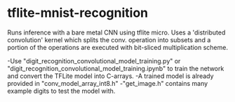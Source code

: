 # tflite-mnist-recognition

Runs inference with a bare metal CNN using tflite micro.
Uses a 'distributed convolution' kernel which splits the conv. operation into subsets and a portion of the operations are executed with bit-sliced multiplication scheme.

-Use "digit_recognition_convolutional_model_training.py" or "digit_recognition_convolutional_model_training.ipynb" to train the network and convert the TFLite model into C-arrays.
-A trained model is already provided in "conv_model_array_int8.h"
-"get_image.h" contains many example digits to test the model with.
